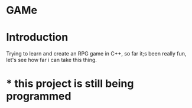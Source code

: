 # GAMe
# Introduction
Trying to learn and create an RPG game in C++, so far it;s been really fun, let's see how far i can take this thing.
# * this project is still being programmed
